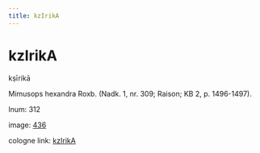 ```yaml
---
title: kzIrikA
---
```


# kzIrikA

kṣīrikā  <div n="P" />Mimusops hexandra Roxb. (Nadk. 1, nr. 309; Raison; KB 2, p. 1496-1497).

lnum: 312

image: [436](https://www.sanskrit-lexicon.uni-koeln.de/scans/csl-apidev/servepdf.php?dict=snp&page=436)

cologne link: [kzIrikA](https://sanskrit-lexicon.uni-koeln.de/scans/csl-apidev/getword.php?dict=snp&key=kzIrikA)

